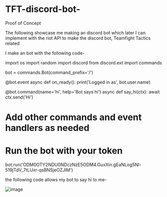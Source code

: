 # TFT-discord-bot-

Proof of Concept

 The following showcase me making an discord bot which later I can implement with the riot API to make the discord bot, Teamfight Tactics related

I make an bot with the following code-

import os
import random
import discord
from discord.ext import commands

bot = commands.Bot(command_prefix='/')

@bot.event
async def on_ready():
    print('Logged in as', bot.user.name)

@bot.command(name='hi', help='Bot says hi')
async def say_hi(ctx):
    await ctx.send('Hi')

# Add other commands and event handlers as needed

# Run the bot with your token
bot.run('ODM0OTY2NDU0NDczNzE5ODM4.GuxXin.gEaNLog5Nl-519jTdV_7tLUxr-qsBNSjeOZJlM')


the following code allows my bot to say hi to me-

![image](https://github.com/jimmy70111/TFT-discord-bot-/assets/123014046/4c251f3b-a4ef-4e9d-be6c-8de261176e13)

